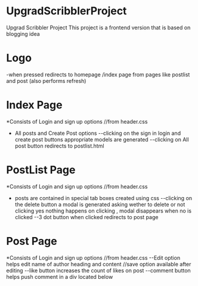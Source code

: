 # UpgradScribblerProject
Upgrad Scribbler Project
This project is a frontend version that is based on blogging idea


# Logo
-when pressed redirects to homepage /index page from pages like postlist and post (also performs refresh)

# Index Page
*Consists of Login and sign up options //from header.css

* All posts and Create Post options
--clicking on the sign in login and create post  buttons appropriate models are generated
--clicking on All post button redirects to postlist.html
  
 # PostList Page 
 *Consists of Login and sign up options //from header.css
 * posts are contained in special tab boxes created using css
 --clicking on the delete button a modal is generated asking wether to delete or not 
 clicking yes nothing happens on clicking , modal disappears when no is clicked
 --3 dot button when clicked redirects to post page
 
  # Post Page
   *Consists of Login and sign up options //from header.css
   --Edit option helps edit name of author heading and content //save option available after editing
   --like button increases the count of likes on post
   --comment button helps push comment in a div located below
  
 
 


